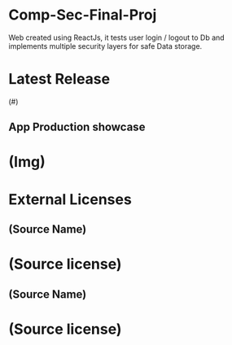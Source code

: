 # Comp-Sec-Final-Proj
  Web created using ReactJs, it tests user login / logout to Db and implements multiple security layers for safe Data storage.

# Latest Release
  (#)
  
## App Production showcase
  # (Img)

# External Licenses
  ## (Source Name)  
  # (Source license)

  ## (Source Name)
  # (Source license)



